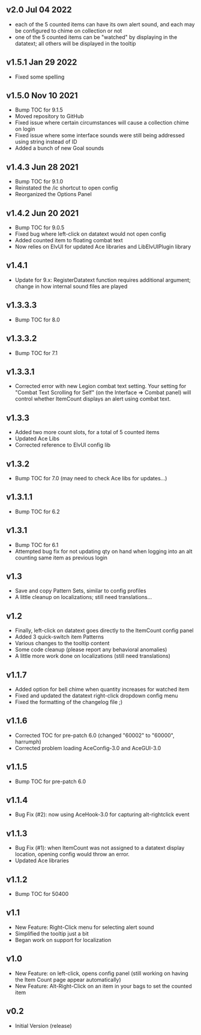 ## v2.0 Jul 04 2022

- each of the 5 counted items can have its own alert sound, and each may be configured to chime on collection or not
- one of the 5 counted items can be "watched" by displaying in the datatext; all others will be displayed in the tooltip

## v1.5.1 Jan 29 2022

- Fixed some spelling

## v1.5.0 Nov 10 2021

- Bump TOC for 9.1.5
- Moved repository to GitHub
- Fixed issue where certain circumstances will cause a collection chime on login
- Fixed issue where some interface sounds were still being addressed using string instead of ID
- Added a bunch of new Goal sounds

## v1.4.3 Jun 28 2021

- Bump TOC for 9.1.0
- Reinstated the /ic shortcut to open config
- Reorganized the Options Panel

## v1.4.2 Jun 20 2021

- Bump TOC for 9.0.5
- Fixed bug where left-click on datatext would not open config
- Added counted item to floating combat text
- Now relies on ElvUI for updated Ace libraries and LibElvUIPlugin library

## v1.4.1

- Update for 9.x: RegisterDatatext function requires additional argument; change in how internal sound files are played

## v1.3.3.3

- Bump TOC for 8.0

## v1.3.3.2

- Bump TOC for 7.1

## v1.3.3.1

- Corrected error with new Legion combat text setting. Your setting for "Combat Text Scrolling for Self" (on the Interface =&gt; Combat panel) will control whether ItemCount displays an alert using combat text.

## v1.3.3

- Added two more count slots, for a total of 5 counted items
- Updated Ace Libs
- Corrected reference to ElvUI config lib

## v1.3.2

- Bump TOC for 7.0 (may need to check Ace libs for updates...)

## v1.3.1.1

- Bump TOC for 6.2

## v1.3.1

- Bump TOC for 6.1
- Attempted bug fix for not updating qty on hand when logging into an alt counting same item as previous login

## v1.3

- Save and copy Pattern Sets, similar to config profiles
- A little cleanup on localizations; still need translations...

## v1.2

- Finally, left-click on datatext goes directly to the ItemCount config panel
- Added 3 quick-switch item Patterns
- Various changes to the tooltip content
- Some code cleanup (please report any behavioral anomalies)
- A little more work done on localizations (still need translations)

## v1.1.7

- Added option for bell chime when quantity increases for watched item
- Fixed and updated the datatext right-click dropdown config menu
- Fixed the formatting of the changelog file ;)

## v1.1.6

- Corrected TOC for pre-patch 6.0 (changed "60002" to "60000", harrumph)
- Corrected problem loading AceConfig-3.0 and AceGUI-3.0

## v1.1.5

- Bump TOC for pre-patch 6.0

## v1.1.4

- Bug Fix (#2): now using AceHook-3.0 for capturing alt-rightclick event

## v1.1.3

- Bug Fix (#1): when ItemCount was not assigned to a datatext display location, opening config would throw an error.
- Updated Ace libraries

## v1.1.2

- Bump TOC for 50400

## v1.1

- New Feature: Right-Click menu for selecting alert sound
- Simplified the tooltip just a bit
- Began work on support for localization

## v1.0

- New Feature: on left-click, opens config panel (still working on having the Item Count page appear automatically)
- New Feature: Alt-Right-Click on an item in your bags to set the counted item

## v0.2

- Initial Version (release)
